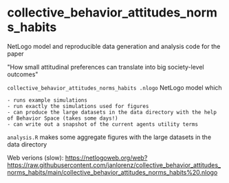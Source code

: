 # collective_behavior_attitudes_norms_habits 

NetLogo model and reproducible data generation and analysis code for the paper

"How small attitudinal preferences can translate into big society-level outcomes"

`collective_behavior_attitudes_norms_habits .nlogo` NetLogo model which

    - runs example simulations
    - run exactly the simulations used for figures
    - can produce the large datasets in the data directory with the help of Behavior Space (takes some days!)
    - can write out a snapshot of the current agents utility terms

`analysis.R` makes some aggregate figures with the large datasets in the data directory

Web verions (slow): https://netlogoweb.org/web?https://raw.githubusercontent.com/janlorenz/collective_behavior_attitudes_norms_habits/main/collective_behavior_attitudes_norms_habits%20.nlogo
